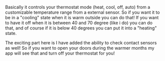 Basically it controls your thermostat mode (heat, cool, off, auto) from a customizable temperature range from a external sensor. So if you want it to be in a "cooling" state when it is warm outside you can do that! If you want to have it off when it is between 40 and 70 degree (like i do) you can do that, and of course if it is below 40 degrees you can put it into a "heating" state.

The exciting part here is I have added the ability to check contact sensors as well! So if you want to open your doors during the warmer months my app will see that and turn off your thermostat for you! 
